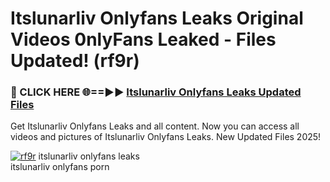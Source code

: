 # Itslunarliv Onlyfans Leaks Original Videos 0nlyFans Leaked - Files Updated! (rf9r)

<h3>🔴 CLICK HERE 🌐==►► <a href="https://tinyurl.com/4seja8ks" rel="nofollow">Itslunarliv Onlyfans Leaks Updated Files</a></h3>

Get Itslunarliv Onlyfans Leaks and all content. Now you can access all videos and pictures of Itslunarliv Onlyfans Leaks. New Updated Files 2025!

[![rf9r](https://i.imgur.com/EWjZXRe.gif)](https://tinyurl.com/4seja8ks)
itslunarliv onlyfans leaks<br>
itslunarliv onlyfans porn